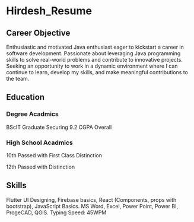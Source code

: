 # Hirdesh_Resume

## Career Objective
Enthusiastic and motivated Java enthusiast eager to kickstart a career in software development. Passionate about leveraging Java programming skills to solve real-world problems and contribute to innovative projects. Seeking an opportunity to work in a dynamic environment where I can continue to learn, develop my skills, and make meaningful contributions to the team.

## Education
### Degree Acadmics
BScIT Graduate Securing 9.2 CGPA Overall

### High School Acadmics
10th Passed with First Class Distinction

12th Passed with Distinction 

## Skills
Flutter UI Designing, Firebase basics, React (Components, props with bootstrap),
JavaScript Basics.
MS Word, Excel, Power Point, Power BI, ProgeCAD, QGIS.
Typing Speed: 45WPM


